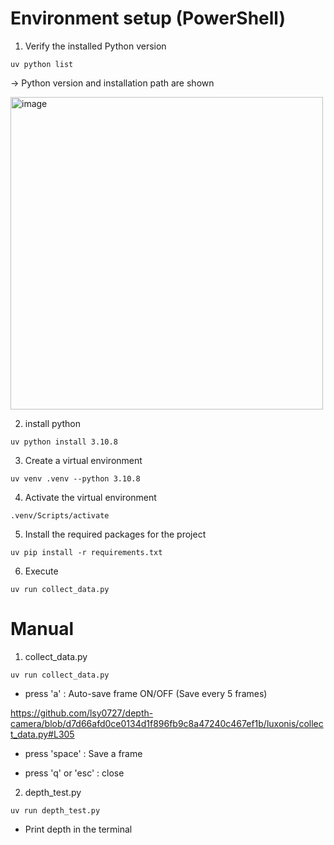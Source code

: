 # Environment setup (PowerShell)

1. Verify the installed Python version
```
uv python list
```
-> Python version and installation path are shown

<img width="500" height="500" alt="image" src="https://github.com/user-attachments/assets/01a41a52-bb14-4729-b02d-c4d7b182b16f" />

2. install python
```
uv python install 3.10.8
```

3. Create a virtual environment
```
uv venv .venv --python 3.10.8
```

4. Activate the virtual environment
```
.venv/Scripts/activate
```

5. Install the required packages for the project
```
uv pip install -r requirements.txt
```

6. Execute
```
uv run collect_data.py
```


# Manual

1. collect_data.py
```
uv run collect_data.py
```
- press 'a' : Auto-save frame ON/OFF (Save every 5 frames)

https://github.com/lsy0727/depth-camera/blob/d7d66afd0ce0134d1f896fb9c8a47240c467ef1b/luxonis/collect_data.py#L305

- press 'space' : Save a frame

- press 'q' or 'esc' : close


2. depth_test.py
```
uv run depth_test.py
```
- Print depth in the terminal
